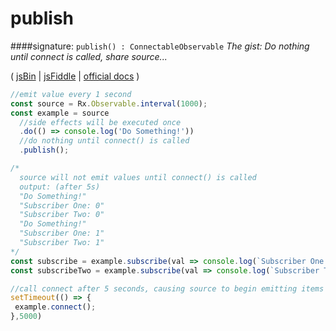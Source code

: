 # publish
####signature: `publish() : ConnectableObservable`
*The gist: Do nothing until connect is called, share source...*

( [jsBin](http://jsbin.com/laguvecixi/edit?js,console) | [jsFiddle](https://jsfiddle.net/qg6qfqLz/25/) | [official docs](http://reactivex-rxjs5.surge.sh/function/index.html#static-function-publish) )

```js
//emit value every 1 second
const source = Rx.Observable.interval(1000);
const example = source
  //side effects will be executed once
  .do(() => console.log('Do Something!'))
  //do nothing until connect() is called
  .publish();

/*
  source will not emit values until connect() is called
  output: (after 5s) 
  "Do Something!"
  "Subscriber One: 0"
  "Subscriber Two: 0"
  "Do Something!"
  "Subscriber One: 1"
  "Subscriber Two: 1"
*/
const subscribe = example.subscribe(val => console.log(`Subscriber One: ${val}`));
const subscribeTwo = example.subscribe(val => console.log(`Subscriber Two: ${val}`));

//call connect after 5 seconds, causing source to begin emitting items
setTimeout(() => {
 example.connect(); 
},5000)
```
